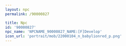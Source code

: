 ```yaml
---
layout: npc
permalink: /90000827

title: Npc
id: '90000827'
npc_name: 'NPCNAME_90000827_NAME:[F]Develop'
icon_url: 'portrait/mob/22000104_n_babylionred_p.png'
---
```

